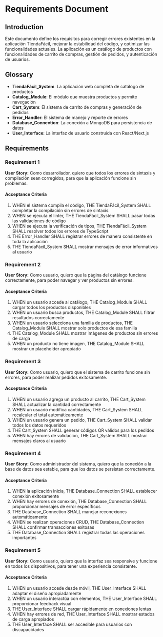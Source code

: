 # Requirements Document

## Introduction

Este documento define los requisitos para corregir errores existentes en la aplicación TiendaFácil, mejorar la estabilidad del código, y optimizar las funcionalidades actuales. La aplicación es un catálogo de productos con funcionalidades de carrito de compras, gestión de pedidos, y autenticación de usuarios.

## Glossary

- **TiendaFácil_System**: La aplicación web completa de catálogo de productos
- **Catalog_Module**: El módulo que muestra productos y permite navegación
- **Cart_System**: El sistema de carrito de compras y generación de pedidos
- **Error_Handler**: El sistema de manejo y reporte de errores
- **Database_Connection**: La conexión a MongoDB para persistencia de datos
- **User_Interface**: La interfaz de usuario construida con React/Next.js

## Requirements

### Requirement 1

**User Story:** Como desarrollador, quiero que todos los errores de sintaxis y compilación sean corregidos, para que la aplicación funcione sin problemas.

#### Acceptance Criteria

1. WHEN el sistema compila el código, THE TiendaFácil_System SHALL completar la compilación sin errores de sintaxis
2. WHEN se ejecuta el linter, THE TiendaFácil_System SHALL pasar todas las validaciones de código
3. WHEN se ejecuta la verificación de tipos, THE TiendaFácil_System SHALL resolver todos los errores de TypeScript
4. THE Error_Handler SHALL registrar errores de manera consistente en toda la aplicación
5. THE TiendaFácil_System SHALL mostrar mensajes de error informativos al usuario

### Requirement 2

**User Story:** Como usuario, quiero que la página del catálogo funcione correctamente, para poder navegar y ver productos sin errores.

#### Acceptance Criteria

1. WHEN un usuario accede al catálogo, THE Catalog_Module SHALL cargar todos los productos disponibles
2. WHEN un usuario busca productos, THE Catalog_Module SHALL filtrar resultados correctamente
3. WHEN un usuario selecciona una familia de productos, THE Catalog_Module SHALL mostrar solo productos de esa familia
4. THE Catalog_Module SHALL mostrar imágenes de productos sin errores de carga
5. WHEN un producto no tiene imagen, THE Catalog_Module SHALL mostrar un placeholder apropiado

### Requirement 3

**User Story:** Como usuario, quiero que el sistema de carrito funcione sin errores, para poder realizar pedidos exitosamente.

#### Acceptance Criteria

1. WHEN un usuario agrega un producto al carrito, THE Cart_System SHALL actualizar la cantidad correctamente
2. WHEN un usuario modifica cantidades, THE Cart_System SHALL recalcular el total automáticamente
3. WHEN un usuario genera un pedido, THE Cart_System SHALL validar todos los datos requeridos
4. THE Cart_System SHALL generar códigos QR válidos para los pedidos
5. WHEN hay errores de validación, THE Cart_System SHALL mostrar mensajes claros al usuario

### Requirement 4

**User Story:** Como administrador del sistema, quiero que la conexión a la base de datos sea estable, para que los datos se persistan correctamente.

#### Acceptance Criteria

1. WHEN la aplicación inicia, THE Database_Connection SHALL establecer conexión exitosamente
2. WHEN hay errores de conexión, THE Database_Connection SHALL proporcionar mensajes de error específicos
3. THE Database_Connection SHALL manejar reconexiones automáticamente
4. WHEN se realizan operaciones CRUD, THE Database_Connection SHALL confirmar transacciones exitosas
5. THE Database_Connection SHALL registrar todas las operaciones importantes

### Requirement 5

**User Story:** Como usuario, quiero que la interfaz sea responsive y funcione en todos los dispositivos, para tener una experiencia consistente.

#### Acceptance Criteria

1. WHEN un usuario accede desde móvil, THE User_Interface SHALL adaptar el diseño apropiadamente
2. WHEN un usuario interactúa con elementos, THE User_Interface SHALL proporcionar feedback visual
3. THE User_Interface SHALL cargar rápidamente en conexiones lentas
4. WHEN hay errores de red, THE User_Interface SHALL mostrar estados de carga apropiados
5. THE User_Interface SHALL ser accesible para usuarios con discapacidades